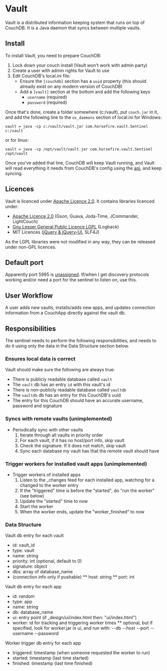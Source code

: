 # Vault

Vault is a distributed information keeping system that runs on top of CouchDB. It is a Java daemon that syncs between multiple vaults.

## Install

To install Vault, you need to prepare CouchDB:

1. Lock down your couch install (Vault won't work with admin party)
2. Create a user with admin rights for Vault to use
3. Edit CouchDB's local.ini file:
    * Ensure the `[couchdb]` section has a `uuid` property (this should already exist on any modern version of CouchDB)
    * Add a `[vault]` section at the bottom and add the following keys
        * `username` (required)
        * `password` (required)

Once that's done, create a folder somewhere (c:/vault), put `couch.jar` in it, and add the following line to the `os_daemons` section of local.ini for Windows:

    vault = java -cp c:/vault/vault.jar com.horsefire.vault.Sentinel c:/vault

or for linux:

    vault = java -cp /opt/vault/vault.jar com.horsefire.vault.Sentinel /opt/vault

Once you've added that line, CouchDB will keep Vault running, and Vault will read everything it needs from CouchDB's config using the [api][couchdb-externals], and keep syncing.

## Licences
Vault is licenced under [Apache Licence 2.0][apache20]. It contains libraries licenced under:

* [Apache Licence 2.0][apache20] (Gson, Guava, Joda-Time, JCommander, LightCouch)
* [Gnu Lesser General Public Licence LGPL][lgpl] (Logback)
* MIT Licences ([jQuery & jQuery-UI][mit-jquery], SLF4J)

As the LGPL libraries were not modified in any way, they can be released under non-GPL licences.

## Default port
Apparently port 5995 is [unassigned][unassignedport]. If/when I get discovery protocols working and/or need a port for the sentinel to listen on, use this.

## User Workflow
A user adds new vaults, installs/adds new apps, and updates connection information from a CouchApp directly against the vault db.

## Responsibilities
The sentinel needs to perform the following responsibilities, and needs to do it using only the data in the Data Structure section below.

### Ensures local data is correct
Vault should make sure the following are always true:

* There is publicly readable database called `vault`
* The `vault` db has an entry `id` with this vault's id
* There is non-publicly readable database called `vaultdb`
* The `vaultdb` db has an entry for this CouchDB's uuid
* The entry for this CouchDB should have an accurate username, password and signature


### Syncs with remote vaults (unimplemented)
* Periodically sync with other vaults
    1. Iterate through all vaults in priority order
    2. For each vault, if it has no host/port info, skip vault
    3. Check the signature. If it does not match, skip vault
    4. Sync each database my vault has that the remote vault should have

### Trigger workers for installed vault apps (unimplemented)
* Trigger workers of installed apps
    1. Listen to the _changes feed for each installed app, watching for a changed to the worker entry
    2. If the "triggered" time is before the "started", do "run the worker" (see below)
    3. Update the "started" time to now
    4. Start the worker
    5. When the worker ends, update the "worker_finished" to now

### Data Structure
Vault db entry for each vault

* id: vault_id
* type: vault
* name: string
* priority: int (optional, default to 0)
* signature: object
* dbs: array of database_name
* (connection info only if pushable)
** host: string
** port: int

Vault db entry for each app

* id: random
* type: app
* name: string
* db: database_name
* ui: entry point (if _design/ui/index.html then: "ui/index.html")
* worker: id for tracking and triggering worker times
** optional, but if specified, look for worker.jar in ui, and run with: --db --host --port --username --password

Worker trigger db entry for each app
* triggered: timestamp (when someone requested the worker to run)
* started: timestamp (last time started)
* finished: timestamp (last time finished)

[apache20]: http://www.apache.org/licenses/LICENSE-2.0.html
[lgpl]: http://www.gnu.org/copyleft/lesser.html
[mit-jquery]: https://github.com/jquery/jquery/blob/master/MIT-LICENSE.txt
[couchdb-externals]: http://davispj.com/2010/09/26/new-couchdb-externals-api.html
[unassignedport]: http://www.speedguide.net/port.php?port=5995